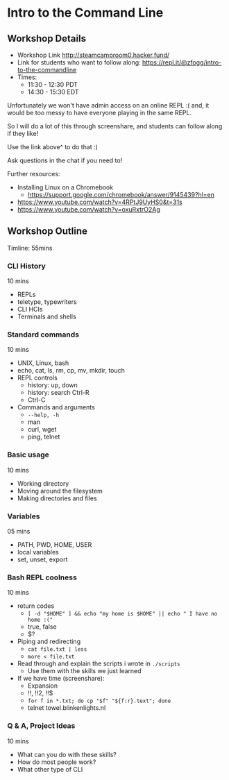 # Intro to the Command Line

## Workshop Details

-   Workshop Link http://steamcamproom0.hacker.fund/
-   Link for students who want to follow along: https://repl.it/@zfogg/intro-to-the-commandline
-   Times:
    -   11:30 - 12:30 PDT
    -   14:30 - 15:30 EDT

Unfortunately we won't have admin access on an online REPL :( and, it would be too messy to have everyone playing in the same REPL.

So I will do a lot of this through screenshare, and students can follow along if they like!

Use the link above^ to do that :)

Ask questions in the chat if you need to!

Further resources:

-   Installing Linux on a Chromebook
    -   https://support.google.com/chromebook/answer/9145439?hl=en
-   https://www.youtube.com/watch?v=4RPtJ9UyHS0&t=31s
-   https://www.youtube.com/watch?v=oxuRxtrO2Ag

## Workshop Outline

Timline: 55mins

### CLI History

10 mins

-   REPLs
-   teletype, typewriters
-   CLI HCIs
-   Terminals and shells

### Standard commands

10 mins

-   UNIX, Linux, bash
-   echo, cat, ls, rm, cp, mv, mkdir, touch
-   REPL controls
    -   history: up, down
    -   history: search Ctrl-R
    -   Ctrl-C
-   Commands and arguments
    -   `--help, -h`
    -   man
    -   curl, wget
    -   ping, telnet

### Basic usage

10 mins

-   Working directory
-   Moving around the filesystem
-   Making directories and files

### Variables

05 mins

-   PATH, PWD, HOME, USER
-   local variables
-   set, unset, export

### Bash REPL coolness

10 mins

-   return codes
    -   `[ -d "$HOME" ] && echo "my home is $HOME" || echo " I have no home :("`
    -   true, false
    -   \$?
-   Piping and redirecting
    -   `cat file.txt | less`
    -   `more < file.txt`
-   Read through and explain the scripts i wrote in `./scripts`
    -   Use them with the skills we just learned
-   If we have time (screenshare):
    -   Expansion
    -   !!, !!2, !!\$
    -   `for f in *.txt; do cp "$f" "${f:r}.text"; done`
    -   telnet towel.blinkenlights.nl

### Q & A, Project Ideas

10 mins

-   What can you do with these skills?
-   How do most people work?
-   What other type of CLI
